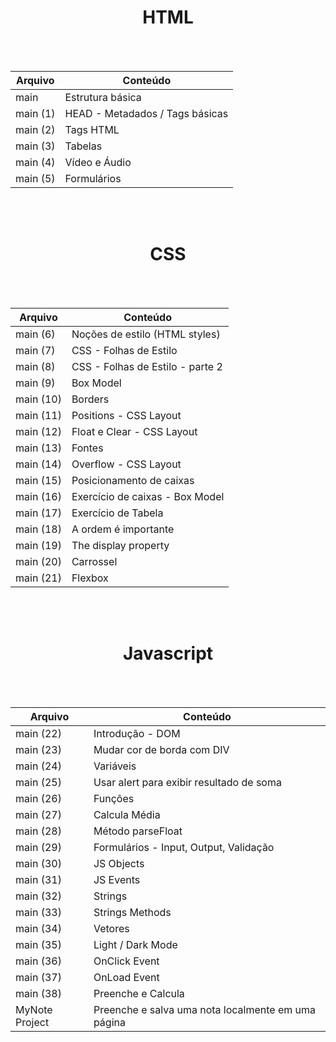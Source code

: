 <div align="center">
<h1>HTML</h1><br><br> </div>

Arquivo | Conteúdo
--------|-----------
main | Estrutura básica <br>
main (1) | HEAD - Metadados / Tags básicas <br>
main (2) | Tags HTML <br>
main (3) | Tabelas <br>
main (4) | Vídeo e Áudio <br>
main (5) | Formulários <br>

<br><br>
<div align="center">
<h1>CSS</h1><br><br> </div>

Arquivo | Conteúdo
--------|-----------
main (6) | Noções de estilo (HTML styles) <br>
main (7) | CSS - Folhas de Estilo <br>
main (8) | CSS - Folhas de Estilo - parte 2 <br>
main (9) | Box Model <br> 
main (10) | Borders <br>
main (11) | Positions - CSS Layout <br>
main (12) | Float e Clear - CSS Layout <br>
main (13) | Fontes <br>
main (14) | Overflow - CSS Layout <br>
main (15) | Posicionamento de caixas <br> 
main (16) | Exercício de caixas - Box Model <br>
main (17) | Exercício de Tabela <br>
main (18) | A ordem é importante <br>
main (19) | The display property <br>
main (20) | Carrossel <br>
main (21) | Flexbox <br>

<br><br>
<div align="center">
<h1>Javascript</h1><br><br> </div>

Arquivo | Conteúdo
--------|-----------
main (22) | Introdução - DOM <br>
main (23) | Mudar cor de borda com DIV <br>
main (24) | Variáveis <br>
main (25) | Usar alert para exibir resultado de soma <br>
main (26) | Funções <br>
main (27) | Calcula Média <br>
main (28) | Método parseFloat <br>
main (29) | Formulários - Input, Output, Validação <br>
main (30) | JS Objects <br>
main (31) | JS Events <br>
main (32) | Strings <br>
main (33) | Strings Methods <br>
main (34) | Vetores <br>
main (35) | Light / Dark Mode <br>
main (36) | OnClick Event <br>
main (37) | OnLoad Event <br> 
main (38) | Preenche e Calcula <br>
MyNote Project | Preenche e salva uma nota localmente em uma página <br>
